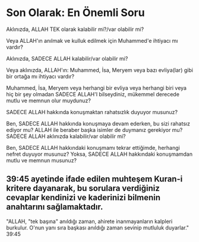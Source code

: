# Son Olarak: En Önemli Soru
Aklınızda, ALLAH TEK olarak kalabilir mi?/var olabilir mi?

Veya ALLAH'ın anılmak ve kulluk edilmek için Muhammed'e ihtiyacı mı vardır?

Aklınızda, SADECE ALLAH kalabilir/var olabilir mi?

Veya aklınızda, ALLAH'ın: Muhammed, İsa, Meryem veya bazı evliya(lar) gibi bir ortağa mı ihtiyacı vardır?

Muhammed, İsa, Meryem veya herhangi bir evliya veya herhangi biri veya hiç bir şey olmadan SADECE ALLAH'I bilseydiniz, mükemmel derecede mutlu ve memnun olur muydunuz?

SADECE ALLAH hakkında konuşmaktan rahatsızlık duyuyor musunuz?

Ben, SADECE ALLAH hakkında konuşmaya devam ederken, bu sizi rahatsız ediyor mu? ALLAH ile beraber başka isimler de duymanız gerekiyor mu? SADECE ALLAH aklınızda kalabilir/var olabilir mi?

Ben, SADECE ALLAH hakkındaki konuşmamı tekrar ettiğimde, herhangi nefret duyuyor musunuz? Yoksa, SADECE ALLAH hakkındaki konuşmamdan mutlu ve memnun musunuz?

39:45 ayetinde ifade edilen muhteşem Kuran-i kritere dayanarak, bu sorulara verdiğiniz cevaplar kendinizi ve kaderinizi bilmenin anahtarını sağlamaktadır.
------------------------------------------------------------
"ALLAH, "tek başına" anıldığı zaman, ahirete inanmayanların kalpleri burkulur. O'nun yanı sıra başkası anıldığı zaman sevinip mutluluk duyarlar." 39:45
